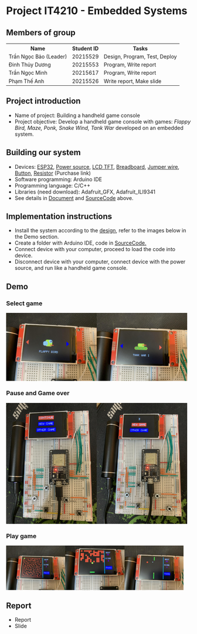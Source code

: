 # Project IT4210 - Embedded Systems 

## Members of group
<table>
  <tr>
    <th>Name</th>
    <th>Student ID</th>
    <th>Tasks</th>
  </tr>
<tr>
  <td>Trần Ngọc Bảo (Leader)</td>
  <td>20215529</td>
  <td>Design, Program, Test, Deploy</td>
</tr>
<tr>
  <td>Đinh Thủy Dương</td>
  <td>20215553</td>
  <td>Program, Write report</td>
</tr>
<tr>
  <td>Trần Ngọc Minh</td>
  <td>20215617</td>
  <td>Program, Write report</td>
</tr>
<tr>
  <td>Phạm Thế Anh</td>
  <td>20215526</td>
  <td>Write report, Make slide</td>
</tr>
</table>

## Project introduction
<ul>
  <li>Name of project: Building a handheld game console</li>
  <li>Project objective: Develop a handheld game console with games: <i>Flappy Bird, Maze, Ponk, Snake Wind, Tank War</i> developed on an embedded system.</li>
</ul>

## Building our system
<ul>
  <li>Devices: <a href="https://shopee.vn/product/998840499/25102448000?gad_source=1&gclid=CjwKCAjwtqmwBhBVEiwAL-WAYbnMxwZQDm9fk00HxRfWjFlJKWXaHKOCJTDKrnXnKy0T-Iwja7U9ixoCLvAQAvD_BwE">ESP32</a>, 
    <a href="https://shopee.vn/product/456730649/18586243283?gad_source=1&gclid=CjwKCAjwtqmwBhBVEiwAL-WAYQNYLloviRYzzmT7JmjX98A13Mxzj_oOUkGLenlpYa4UCQFTyuB2NxoCrbEQAvD_BwE">Power source</a>, 
    <a href="https://shopee.vn/product/578443443/12563858999?gad_source=1&gclid=CjwKCAjwtqmwBhBVEiwAL-WAYafajGVEyI0WBIR2qSKG0j96_jMRyZTGnVg2nx4EjDhK-5KC5fklUBoCBrEQAvD_BwE">LCD TFT</a>, 
    <a href="https://shopee.vn/product/176393725/5601776577?gad_source=1&gclid=CjwKCAjwtqmwBhBVEiwAL-WAYTP7uJDDzuygzGsoMXc6MNg92Qbw7MDDTCufehCs43qxlzKeR5ZtaxoC-8AQAvD_BwE">Breadboard</a>, 
    <a href="https://shopee.vn/product/252855327/3652008955?gad_source=1&gclid=CjwKCAjwtqmwBhBVEiwAL-WAYVDGQ3EsTE8CK78vvNfv7ikCyH5lptp6cVnozWxJvQ3cMDyLuvlmFBoC3bIQAvD_BwE">Jumper wire</a>, 
    <a href="https://shopee.vn/product/104103144/11544461454?gad_source=1&gclid=CjwKCAjwtqmwBhBVEiwAL-WAYQkf0y6WBPpMEaz3ToA4wabKz-23GfNzlsV0mlo2wv2Wbz7Cw9tciBoCb7IQAvD_BwE">Button</a>, 
    <a href="https://shopee.vn/product/397654714/4297391862?gad_source=1&gclid=CjwKCAjwtqmwBhBVEiwAL-WAYVNS61l5V1Sd8-BVD2_I24HnmyO4Y_YVtb7dmaiqhWshqkVdRkjTvBoC0-QQAvD_BwE">Resistor</a> (Purchase link)</li>
  <li>Software programming: Arduino IDE</li>
  <li>Programming language: C/C++</li>
  <li>Libraries (need download): Adafruit_GFX, Adafruit_ILI9341</li>
  <li>See details in <a href="https://github.com/Tran-Ngoc-Bao/HandheldGameConsole/tree/master/Document">Document</a> and <a href="https://github.com/Tran-Ngoc-Bao/HandheldGameConsole/tree/master/SourceCode">SourceCode</a> above.</li>
</ul>

## Implementation instructions
<ul>
  <li>Install the system according to the <a href="https://github.com/Tran-Ngoc-Bao/HandheldGameConsole/blob/master/Document/Design/Circuit.png">design</a>, refer to the images below in the Demo section.</li>
  <li>Create a folder with Arduino IDE, code in <a href="https://github.com/Tran-Ngoc-Bao/HandheldGameConsole/tree/master/SourceCode">SourceCode.</a></li>
  <li>Connect device with your computer, proceed to load the code into device.</a></li>
  <li>Disconnect device with your computer, connect device with the power source, and run like a handheld game console.</a></li>
</ul>

## Demo
### Select game
<div style="display:flex">
  <img style="width:49%" src="https://github.com/Tran-Ngoc-Bao/HandheldGameConsole/blob/master/Illustration/FlappyBird.jpeg">
  <img style="width:49%" src="https://github.com/Tran-Ngoc-Bao/HandheldGameConsole/blob/master/Illustration/TankWar.jpeg">
</div>

### Pause and Game over
<div style="display:flex">
  <img style="width:49%" src="https://github.com/Tran-Ngoc-Bao/HandheldGameConsole/blob/master/Illustration/Pause.jpeg">
  <img style="width:49%" src="https://github.com/Tran-Ngoc-Bao/HandheldGameConsole/blob/master/Illustration/GameOver.jpeg">
</div>

### Play game
<div style="display:flex">
  <img style="width:32%" src="https://github.com/Tran-Ngoc-Bao/HandheldGameConsole/blob/master/Illustration/Maze.jpeg">
  <img style="width:32%" src="https://github.com/Tran-Ngoc-Bao/HandheldGameConsole/blob/master/Illustration/Ponk.jpeg">
  <img style="width:32%" src="https://github.com/Tran-Ngoc-Bao/HandheldGameConsole/blob/master/Illustration/SnakeWind.jpeg">
</div>

## Report
<ul>
  <li>Report</li>
  <li>Slide</li>
</ul>

